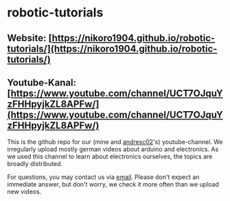 # robotic-tutorials

## Website: [https://nikoro1904.github.io/robotic-tutorials/](https://nikoro1904.github.io/robotic-tutorials/)

## Youtube-Kanal: [https://www.youtube.com/channel/UCT7OJquYzFHHpyjkZL8APFw/](https://www.youtube.com/channel/UCT7OJquYzFHHpyjkZL8APFw/)

This is the github repo for our (mine and [andresc02](https://github.com/andresc02])'s) youtube-channel. We irregularly upload mostly german videos about arduino and electronics. As we used this channel to learn about electronics ourselves, the topics are broadly distributed.

For questions, you may contact us via [email](mailto:roboter.tutorials.german@gmail.com). Please don't expect an immediate answer, but don't worry, we check it more often than we upload new videos.
